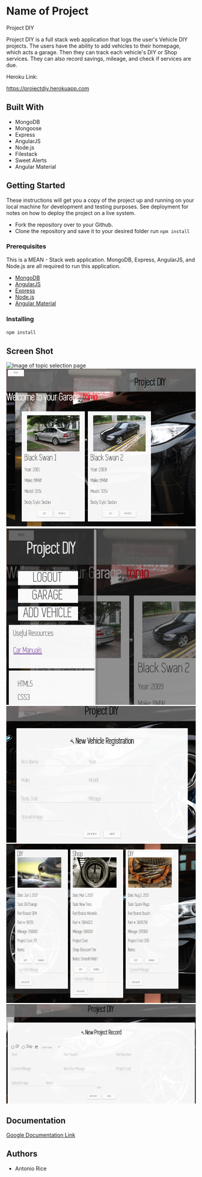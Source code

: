 # Name of Project
Project DIY

Project DIY is a full stack web application that logs the user's Vehicle DIY projects.
The users have the ability to add vehicles to their homepage, which acts a garage.
Then they can track each vehicle's DIY or Shop services. They can also record
savings, mileage, and check if services are due.

Heroku Link:

https://projectdiy.herokuapp.com

## Built With

- MongoDB
- Mongoose
- Express
- AngularJS
- Node.js
- Filestack
- Sweet Alerts
- Angular Material



## Getting Started

These instructions will get you a copy of the project up and running on your local machine for development and testing purposes. See deployment for notes on how to deploy the project on a live system.

- Fork the repository over to your Github.
- Clone the repository and save it to your desired folder
run `npm install`

### Prerequisites

This is a MEAN - Stack web application. MongoDB, Express, AngularJS, and Node.js are all required
to run this application.

- [MongoDB](https://www.mongodb.com/)
- [AngularJS](https://angularjs.org/)
- [Express](https://expressjs.com/)
- [Node.js](https://nodejs.org/en/)
- [Angular Material](https://material.angularjs.org/latest/)

### Installing

`npm install`

## Screen Shot

![Image of topic selection page](<img src="screenshots/login_view.jpeg">)
![Image of topic selection page](screenshots/garage_view.jpeg)
![Image of topic selection page](screenshots/side_menu_view.jpeg)
![Image of topic selection page](screenshots/new_vehicle_view.jpeg)
![Image of topic selection page](screenshots/projects_view.jpeg)
![Image of topic selection page](screenshots/new_project_view.jpeg)

## Documentation

[Google Documentation Link](https://docs.google.com/document/d/19Qik4gpgihzM-OvwkqSkSr-2oSK5A4s0VAjW-kyix5o/edit?usp=sharing)


## Authors

* Antonio Rice
